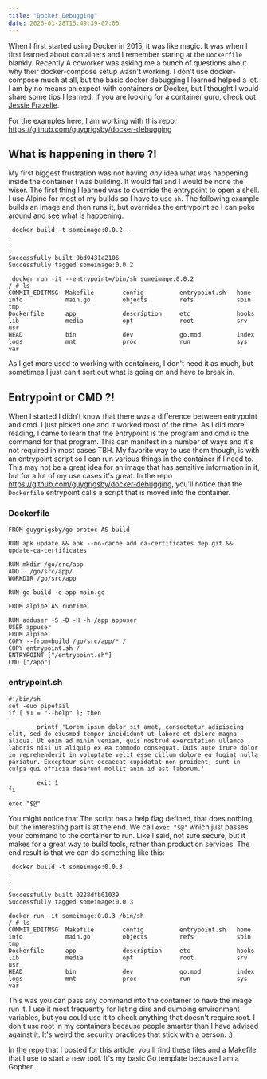 ```yaml
---
title: "Docker Debugging"
date: 2020-01-28T15:49:39-07:00
---
```

When I first started using Docker in 2015, it was like magic. It was when I first learned about containers and I remember staring at the `Dockerfile` blankly. Recently A coworker was asking me a bunch of questions about why their docker-compose setup wasn't working. I don't use docker-compose much at all, but the basic docker debugging I learned helped a lot. I am by no means an expect with containers or Docker, but I thought I would share some tips I learned. If you are looking for a container guru, check out [Jessie Frazelle](https://twitter.com/jessfraz).

For the examples here, I am working with this repo: https://github.com/guygrigsby/docker-debugging

## What is happening in there ?!

My first biggest frustration was not having _any_ idea what was happening inside the container I was building. It would fail and I would be none the wiser. The first thing I learned was to override the entrypoint to open a shell. I use Alpine for most of my builds so I have to use `sh`. The following example builds an image and then runs it, but overrides the entrypoint so I can poke around and see what is happening. 

```
 docker build -t someimage:0.0.2 .
.
.
.
Successfully built 9bd9431e2106
Successfully tagged someimage:0.0.2

 docker run -it --entrypoint=/bin/sh someimage:0.0.2
/ # ls
COMMIT_EDITMSG  Makefile        config          entrypoint.sh   home            info            main.go         objects         refs            sbin            tmp
Dockerfile      app             description     etc             hooks           lib             media           opt             root            srv             usr
HEAD            bin             dev             go.mod          index           logs            mnt             proc            run             sys             var
```


As I get more used to working with containers, I don't need it as much, but sometimes I just can't sort out what is going on and have to break in.

## Entrypoint or CMD ?!

When I started I didn't know that there _was_ a difference between entrypoint and cmd. I just picked one and it worked most of the time. As I did more reading, I came to learn that the entrypoint is the program and cmd is the command for that program. This can manifest in a number of ways and it's not required in most cases TBH. My favorite way to use them though, is with an entrypoint script so I can run various things in the container if I need to. This may not be a great idea for an image that has sensitive information in it, but for a lot of my use cases it's great. In the repo https://github.com/guygrigsby/docker-debugging, you'll notice that the `Dockerfile` entrypoint calls a script that is moved into the container. 
### Dockerfile

```
FROM guygrigsby/go-protoc AS build

RUN apk update && apk --no-cache add ca-certificates dep git && update-ca-certificates

RUN mkdir /go/src/app 
ADD . /go/src/app/
WORKDIR /go/src/app

RUN go build -o app main.go

FROM alpine AS runtime

RUN adduser -S -D -H -h /app appuser
USER appuser
FROM alpine
COPY --from=build /go/src/app/* /
COPY entrypoint.sh /
ENTRYPOINT ["/entrypoint.sh"]
CMD ["/app"]
```

### entrypoint.sh

```
#!/bin/sh
set -euo pipefail
if [ $1 = "--help" ]; then

        printf 'Lorem ipsum dolor sit amet, consectetur adipiscing elit, sed do eiusmod tempor incididunt ut labore et dolore magna aliqua. Ut enim ad minim veniam, quis nostrud exercitation ullamco laboris nisi ut aliquip ex ea commodo consequat. Duis aute irure dolor in reprehenderit in voluptate velit esse cillum dolore eu fugiat nulla pariatur. Excepteur sint occaecat cupidatat non proident, sunt in culpa qui officia deserunt mollit anim id est laborum.'

        exit 1
fi

exec "$@"
```

You might notice that The script has a help flag defined, that does nothing, but the interesting part is at the end. We call `exec "$@"` which just passes your command to the container to run. Like I said, not sure secure, but it makes for a great way to build tools, rather than production services. The end result is that we can do something like this:
```
 docker build -t someimage:0.0.3 .
.
.
.
Successfully built 0228dfb01039
Successfully tagged someimage:0.0.3

docker run -it someimage:0.0.3 /bin/sh
/ # ls
COMMIT_EDITMSG  Makefile        config          entrypoint.sh   home            info            main.go         objects         refs            sbin            tmp
Dockerfile      app             description     etc             hooks           lib             media           opt             root            srv             usr
HEAD            bin             dev             go.mod          index           logs            mnt             proc            run             sys             var
```

This was you can pass any command into the container to have the image run it.  I use it most frequently for listing dirs and dumping environment variables, but you could use it to check anything that doesn't require root. I don't use root in my containers because people smarter than I have advised against it. It's weird the security practices that stick with a person. :)

In [the repo](https://github.com/guygrigsby/docker-debugging) that I posted for this article, you'll find these files and a Makefile that I use to start a new tool. It's my basic Go template because I am a Gopher.
